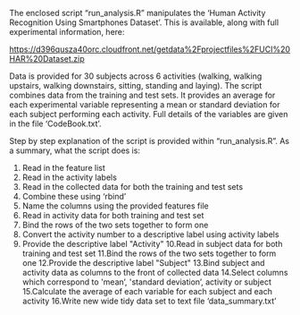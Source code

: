 The enclosed script “run_analysis.R” manipulates the ‘Human Activity Recognition Using Smartphones Dataset’. This is available, along with full experimental information, here:

https://d396qusza40orc.cloudfront.net/getdata%2Fprojectfiles%2FUCI%20HAR%20Dataset.zip 

Data is provided for 30 subjects across 6 activities (walking, walking upstairs, walking downstairs, sitting, standing and laying). The script combines data from the training and test sets. It provides an average for each experimental variable representing a mean or standard deviation for each subject performing each activity. Full details of the variables are given in the file ‘CodeBook.txt’.

Step by step explanation of the script is provided within “run_analysis.R”. As a summary, what the script does is: 

1. Read in the feature list
2. Read in the activity labels
3. Read in the collected data for both the training and test sets
4. Combine these using ‘rbind’
5. Name the columns using the provided features file
6. Read in activity data for both training and test set
7. Bind the rows of the two sets together to form one
8. Convert the activity number to a descriptive label using activity labels
9. Provide the descriptive label "Activity"
10.Read in subject data for both training and test set
11.Bind the rows of the two sets together to form one
12.Provide the descriptive label "Subject"
13.Bind subject and activity data as columns to the front of collected data
14.Select columns which correspond to 'mean’, 'standard deviation’, activity or subject
15.Calculate the average of each variable for each subject and each activity
16.Write new wide tidy data set to text file ‘data_summary.txt’
